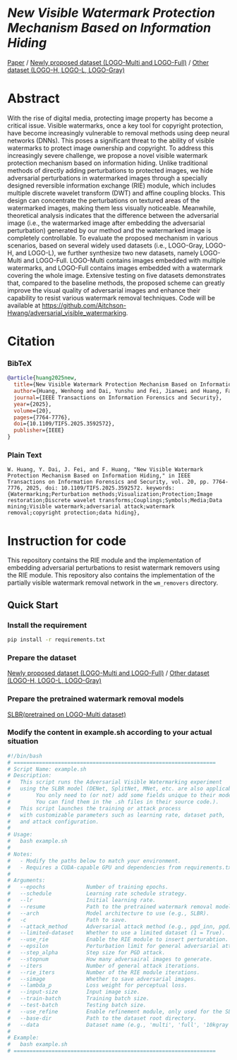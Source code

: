 # *New Visible Watermark Protection Mechanism Based on Information Hiding*

[Paper](https://ieeexplore.ieee.org/document/11095771) / [Newly proposed dataset (LOGO-Multi and LOGO-Full)](https://huggingface.co/datasets/WendellH/Watermark_dataset_LOGO-Full_Multi) / [Other dataset (LOGO-H, LOGO-L, LOGO-Gray)](https://github.com/vinthony/deep-blind-watermark-removal?tab=readme-ov-file#Resources)

# Abstract
With the rise of digital media, protecting image property has become a critical issue. Visible watermarks, once a key tool for copyright protection, have become increasingly vulnerable to removal methods using deep neural networks (DNNs). This poses a significant threat to the ability of visible watermarks to protect image ownership and copyright. To address this increasingly severe challenge, we propose a novel visible watermark protection mechanism based on information hiding. Unlike traditional methods of directly adding perturbations to protected images, we hide adversarial perturbations in watermarked images through a specially designed reversible information exchange (RIE) module, which includes multiple discrete wavelet transform (DWT) and affine coupling blocks. This design can concentrate the perturbations on textured areas of the watermarked images, making them less visually noticeable. Meanwhile, theoretical analysis indicates that the difference between the adversarial image (i.e., the watermarked image after embedding the adversarial perturbation) generated by our method and the watermarked image is completely controllable. To evaluate the proposed mechanism in various scenarios, based on several widely used datasets (i.e., LOGO-Gray, LOGO-H, and LOGO-L), we further synthesize two new datasets, namely LOGO-Multi and LOGO-Full. LOGO-Multi contains images embedded with multiple watermarks, and LOGO-Full contains images embedded with a watermark covering the whole image. Extensive testing on five datasets demonstrates that, compared to the baseline methods, the proposed scheme can greatly improve the visual quality of adversarial images and enhance their capability to resist various watermark removal techniques. Code will be available at https://github.com/Aitchson-Hwang/adversarial_visible_watermarking.

# Citation
### BibTeX
```bibtex
@article{huang2025new,
  title={New Visible Watermark Protection Mechanism Based on Information Hiding},
  author={Huang, Wenhong and Dai, Yunshu and Fei, Jianwei and Huang, Fangjun},
  journal={IEEE Transactions on Information Forensics and Security},
  year={2025},
  volume={20},
  pages={7764-7776},
  doi={10.1109/TIFS.2025.3592572},
  publisher={IEEE}
}
```

### Plain Text
```
W. Huang, Y. Dai, J. Fei, and F. Huang, "New Visible Watermark Protection Mechanism Based on Information Hiding," in IEEE Transactions on Information Forensics and Security, vol. 20, pp. 7764-7776, 2025, doi: 10.1109/TIFS.2025.3592572. keywords: {Watermarking;Perturbation methods;Visualization;Protection;Image restoration;Discrete wavelet transforms;Couplings;Symbols;Media;Data mining;Visible watermark;adversarial attack;watermark removal;copyright protection;data hiding},
```

# Instruction for code
This repository contains the RIE module and the implementation of embedding adversarial perturbations to resist watermark removers using the RIE module. This repository also contains the implementation of the partially visible watermark removal network in the `wm_removers` directory.

## Quick Start
### Install the requirement
```bash
pip install -r requirements.txt
```
### Prepare the dataset
[Newly proposed dataset (LOGO-Multi and LOGO-Full)](https://huggingface.co/datasets/WendellH/Watermark_dataset_LOGO-Full_Multi) / [Other dataset (LOGO-H, LOGO-L, LOGO-Gray)](https://github.com/vinthony/deep-blind-watermark-removal?tab=readme-ov-file#Resources)
### Prepare the pretrained watermark removal models
[SLBR(pretrained on LOGO-Multi dataset)](https://drive.google.com/drive/folders/1fTe1VhCnCCSSaszvDCXey0KBuZc--7i2?usp=sharing)
### Modify the content in example.sh according to your actual situation
```bash
#!/bin/bash
# ================================================================
# Script Name: example.sh
# Description:
#   This script runs the Adversarial Visible Watermarking experiment
#   using the SLBR model (DENet, SplitNet, MNet, etc. are also applicable. 
#        You only need to (or not) add some fields unique to their models. 
#        You can find them in the .sh files in their source code.). 
#   This script launches the training or attack process
#   with customizable parameters such as learning rate, dataset path,
#   and attack configuration.
#
# Usage:
#   bash example.sh
#
# Notes:
#   - Modify the paths below to match your environment.
#   - Requires a CUDA-capable GPU and dependencies from requirements.txt.
#
# Arguments:
#   --epochs             Number of training epochs.
#   --schedule           Learning rate schedule strategy.
#   --lr                 Initial learning rate.
#   --resume             Path to the pretrained watermark removal model checkpoint.
#   --arch               Model architecture to use (e.g., SLBR).
#   -c                   Path to save.
#   --attack_method      Adversarial attack method (e.g., pgd_inn, pgd).
#   --limited-dataset    Whether to use a limited dataset (1 = True).
#   --use_rie            Enable the RIE module to insert perturabtion.
#   --epsilon            Perturbation limit for general adversarial attack (e.g., pgd).
#   --step_alpha         Step size for PGD attack.
#   --stopnum            How many adversairal images to generate.
#   --iters              Number of general attack iterations.
#   --rie_iters          Number of the RIE module iterations.
#   --simage             Whether to save adversarial images.
#   --lambda_p           Loss weight for perceptual loss.
#   --input-size         Input image size.
#   --train-batch        Training batch size.
#   --test-batch         Testing batch size.
#   --use_refine         Enable refinement module, only used for the SLBR model.
#   --base-dir           Path to the dataset root directory.
#   --data               Dataset name (e.g., 'multi', 'full', '10kgray', '10kmid', etc.).
#
# Example:
#   bash example.sh
# ================================================================
```
